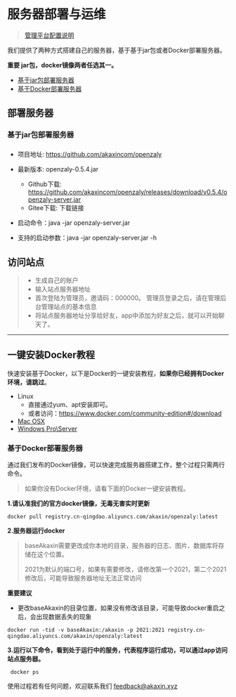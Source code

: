 服务器部署与运维
====

> [管理平台配置说明](spec/server_config.md)

我们提供了两种方式搭建自己的服务器，基于基于jar包或者Docker部署服务器。

**重要 jar包，docker镜像两者任选其一。**

* [基于jar包部署服务器](#jar)
* [基于Docker部署服务器](#docker)

## **部署服务器**

### <h3 id="jar">**基于jar包部署服务器**<h3>

* 项目地址: https://github.com/akaxincom/openzaly
* 最新版本: openzaly-0.5.4.jar
	* Github下载: https://github.com/akaxincom/openzaly/releases/download/v0.5.4/openzaly-server.jar
	* Gitee下载: 下载链接

* 启动命令：java -jar openzaly-server.jar

* 支持的启动参数：java -jar openzaly-server.jar -h

## **访问站点**

> * 生成自己的账户
> * 输入站点服务器地址
> * 首次登陆为管理员，邀请码：000000。 管理员登录之后，请在管理后台管理站点的基本信息
> * 将站点服务器地址分享给好友，app中添加为好友之后，就可以开始聊天了。

------


## 一键安装Docker教程

快速安装基于Docker，以下是Docker的一键安装教程，**如果你已经拥有Docker环境，请跳过**。

* Linux
    * 直接通过yum、apt安装即可。
    * 或者访问：https://www.docker.com/community-edition#/download
* [Mac OSX](<https://store.docker.com/editions/community/docker-ce-desktop-mac>)
* [Windows Pro\Server](<https://store.docker.com/editions/community/docker-ce-desktop-windows>)

### <h3 id="docker">**基于Docker部署服务器**</h3> 

通过我们发布的Docker镜像，可以快速完成服务器搭建工作，整个过程只需两行命令。

> 如果你没有Docker环境，请看下面的Docker一键安装教程。

**1.请认准我们的官方docker镜像，无毒无害实时更新**

```
docker pull registry.cn-qingdao.aliyuncs.com/akaxin/openzaly:latest
```

**2.服务器运行docker**
> baseAkaxin需要更改成你本地的目录，服务器的日志、图片、数据库将存储在这个位置。
> 
> 2021为默认的端口号，如果有需要修改，请修改第一个2021，第二个2021修改后，可能导致服务器地址无法正常访问
> 

**重要建议**  

*  更改baseAkaxin的目录位置，如果没有修改该目录，可能导致docker重启之后，会出现数据丢失的现象
> 

```
docker run -tid -v baseAkaxin:/akaxin -p 2021:2021 registry.cn-qingdao.aliyuncs.com/akaxin/openzaly:latest
```

**3.运行以下命令，看到处于运行中的服务，代表程序运行成功，可以通过app访问站点服务器。**

```
 docker ps
```


使用过程若有任何问题，欢迎联系我们 feedback@akaxin.xyz

